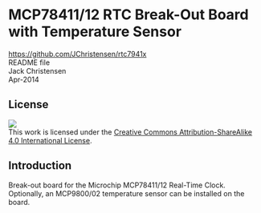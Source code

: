 # MCP78411/12 RTC Break-Out Board with Temperature Sensor
https://github.com/JChristensen/rtc7941x  
README file  
Jack Christensen  
Apr-2014

## License
![](https://licensebuttons.net/l/by-sa/4.0/88x31.png)  
This work is licensed under the [Creative Commons Attribution-ShareAlike 4.0 International License](https://creativecommons.org/licenses/by-sa/4.0/).

## Introduction
Break-out board for the Microchip MCP78411/12 Real-Time Clock. Optionally, an MCP9800/02 temperature sensor can be installed on the board.
